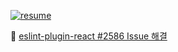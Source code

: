   [![resume](http://img.shields.io/badge/-Yongjae%20Lee:%20Resume-black?style=flat-square&logo=javascript&link=https://dididy.github.io/til/about)](https://dididy.github.io/til/about)

🎉 [eslint-plugin-react #2586 Issue 해결](https://dididy.github.io/til/retrospect/2020-08-contributhon)
